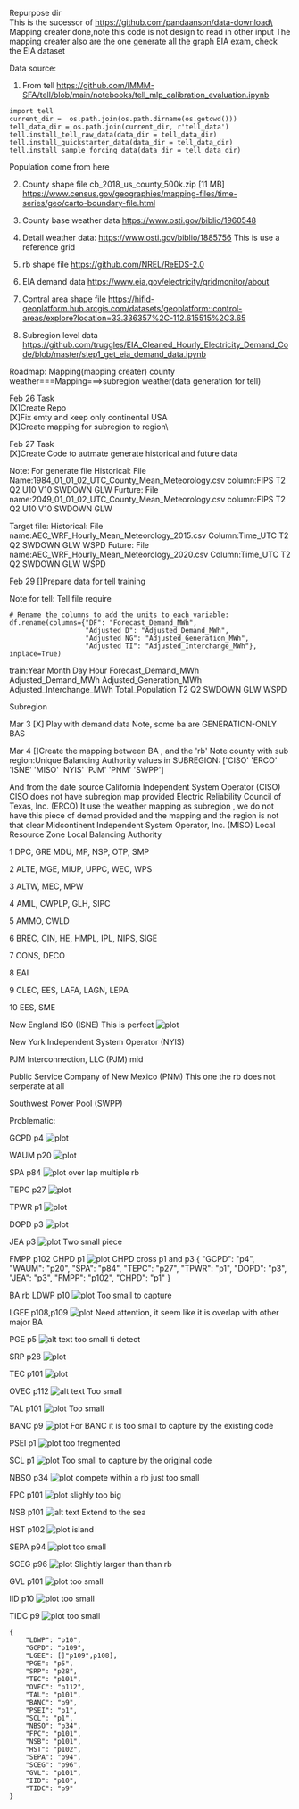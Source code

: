 Repurpose dir\
This is the sucessor of https://github.com/pandaanson/data-download\
Mapping creater done,note this code is not design to read in other input
The mapping creater also are the one generate all the graph
EIA exam, check the EIA dataset

Data source:
1. From tell
https://github.com/IMMM-SFA/tell/blob/main/notebooks/tell_mlp_calibration_evaluation.ipynb
```
import tell
current_dir =  os.path.join(os.path.dirname(os.getcwd()))
tell_data_dir = os.path.join(current_dir, r'tell_data')
tell.install_tell_raw_data(data_dir = tell_data_dir)
tell.install_quickstarter_data(data_dir = tell_data_dir)
tell.install_sample_forcing_data(data_dir = tell_data_dir)
```
Population come from here

2. County shape file cb_2018_us_county_500k.zip [11 MB]
https://www.census.gov/geographies/mapping-files/time-series/geo/carto-boundary-file.html

3. County base weather data
https://www.osti.gov/biblio/1960548

4. Detail weather data:
https://www.osti.gov/biblio/1885756
This is use a reference grid

5. rb shape file
https://github.com/NREL/ReEDS-2.0

6. EIA demand data 
https://www.eia.gov/electricity/gridmonitor/about

7. Contral area shape file
https://hifld-geoplatform.hub.arcgis.com/datasets/geoplatform::control-areas/explore?location=33.336357%2C-112.615515%2C3.65

8. Subregion level data
https://github.com/truggles/EIA_Cleaned_Hourly_Electricity_Demand_Code/blob/master/step1_get_eia_demand_data.ipynb

Roadmap:
Mapping(mapping creater)
county weather===Mapping===>subregion weather(data generation for tell)



Feb 26 Task\
[X]Create Repo\
[X]Fix emty and keep only continental USA\
[X]Create mapping for subregion to region\

Feb 27 Task\
[X]Create Code to autmate generate historical and future data

Note:
For generate file
Historical:
File Name:1984_01_01_02_UTC_County_Mean_Meteorology.csv
column:FIPS	T2	Q2	U10	V10	SWDOWN	GLW
Furture:
File name:2049_01_01_02_UTC_County_Mean_Meteorology.csv
column:FIPS	T2	Q2	U10	V10	SWDOWN	GLW


Target file:
Historical:
File name:AEC_WRF_Hourly_Mean_Meteorology_2015.csv
Column:Time_UTC	T2	Q2	SWDOWN	GLW	WSPD
Future:
File name:AEC_WRF_Hourly_Mean_Meteorology_2020.csv
Column:Time_UTC	T2	Q2	SWDOWN	GLW	WSPD


Feb 29
[]Prepare data for tell training

Note for tell:
Tell file require


    # Rename the columns to add the units to each variable:
    df.rename(columns={"DF": "Forecast_Demand_MWh",
                       "Adjusted D": "Adjusted_Demand_MWh",
                       "Adjusted NG": "Adjusted_Generation_MWh",
                       "Adjusted TI": "Adjusted_Interchange_MWh"}, inplace=True)
train:Year	Month	Day	Hour	Forecast_Demand_MWh	Adjusted_Demand_MWh	Adjusted_Generation_MWh	Adjusted_Interchange_MWh	Total_Population	T2	Q2	SWDOWN	GLW	WSPD


Subregion

Mar 3
[X] Play with demand data
Note, some ba are GENERATION-ONLY BAS

Mar 4
[]Create the mapping between BA , and the 'rb'
Note county with sub region:Unique Balancing Authority values in SUBREGION:
['CISO' 'ERCO' 'ISNE' 'MISO' 'NYIS' 'PJM' 'PNM' 'SWPP']

And from the date source
California Independent System Operator (CISO)
CISO does not have subregion map provided
Electric Reliability Council of Texas, Inc. (ERCO)
It use the weather mapping as subregion , we do not have this piece of demad provided and the mapping and the region is not that clear
Midcontinent Independent System Operator, Inc. (MISO)
Local Resource Zone		Local Balancing Authority
 
1				DPC, GRE MDU, MP, NSP, OTP, SMP
 
2				ALTE, MGE, MIUP, UPPC, WEC, WPS
 
3				ALTW, MEC, MPW
 
4				AMIL, CWPLP, GLH, SIPC
 
5				AMMO, CWLD
 
6				BREC, CIN, HE, HMPL, IPL, NIPS, SIGE 
 
7				CONS, DECO
 
8				EAI
 
9				CLEC, EES, LAFA, LAGN, LEPA
 
10				EES, SME


New England ISO (ISNE)
This is perfect
![plot](./photo/ISONewEngland.jpg)

New York Independent System Operator (NYIS)

PJM Interconnection, LLC (PJM)
mid

Public Service Company of New Mexico (PNM)
This one the rb does not serperate at all 

Southwest Power Pool (SWPP)


Problematic:

GCPD p4
![plot](./photo/Missing_BA_Code_GCPD.png)

WAUM p20
![plot](./photo/Missing_BA_Code_WAUW.png)

SPA p84
![plot](./photo/Missing_BA_Code_SPA.png)
over lap multiple rb

TEPC p27
![plot](./photo/Missing_BA_Code_TEPC.png)

TPWR p1
![plot](./photo/Missing_BA_Code_BANC.png)

DOPD p3
![plot](./photo/Missing_BA_Code_TPWR.png)

JEA p3
![plot](./Missing_BA_Code_JEA.png)
Two small piece

FMPP p102
CHPD p1
![plot](./Missing_BA_Code_CHPD.png)
CHPD cross p1 and p3
{
    "GCPD": "p4",
    "WAUM": "p20",
    "SPA": "p84",
    "TEPC": "p27",
    "TPWR": "p1",
    "DOPD": "p3",
    "JEA": "p3",
    "FMPP": "p102",
    "CHPD": "p1"
}


BA rb
LDWP p10
![plot](./photo/Missing_BA_Code_LDWP.png)
Too small to capture

LGEE p108,p109
![plot](./photo/Missing_BA_Code_LGEE.png)
Need attention, it seem like it is overlap with other major BA

PGE p5
![alt text](photo/Missing_BA_Code_PGE.png)
too small ti detect

SRP p28
![plot](./photo/Missing_BA_Code_SRP.png)

TEC p101
![plot](./photo/Missing_BA_Code_TEC.png)

OVEC p112
![alt text](photo/Missing_BA_Code_OVEC.png)
Too small

TAL p101
![plot](./photo/Missing_BA_Code_TAL.png)
Too small

BANC p9
![plot](./photo/Missing_BA_Code_BANC.png)
For BANC it is too small to capture by the existing code

PSEI p1
![plot](./photo/Missing_BA_Code_PSEI.png)
too fregmented

SCL p1
![plot](./photo/Missing_BA_Code_SCL.png)
Too small to capture by the original code

NBSO p34
![plot](./photo/Missing_BA_Code_NBSE.png)
compete within a rb just too small

FPC p101
![plot](./photo/Missing_BA_Code_FPC.png)
slighly too big

NSB p101
![alt text](photo/Missing_BA_Code_NSB.png)
Extend to the sea

HST p102
![plot](./photo/Missing_BA_Code_HST.png)
island

SEPA p94
![plot](./photo/Missing_BA_Code_SEPA.png)
too small

SCEG p96
![plot](./photo/Missing_BA_Code_SCEG.png)
Slightly larger than than rb

GVL p101
![plot](./photo/Missing_BA_Code_GVL.png)
too small

IID p10
![plot](./photo/Missing_BA_Code_IID.png)
too small

TIDC p9
![plot](./photo/Missing_BA_Code_TIDC.png)
too small

```
{
    "LDWP": "p10",
    "GCPD": "p109",
    "LGEE": []"p109",p108],
    "PGE": "p5",
    "SRP": "p28",
    "TEC": "p101",
    "OVEC": "p112",
    "TAL": "p101",
    "BANC": "p9",
    "PSEI": "p1",
    "SCL": "p1",
    "NBSO": "p34",
    "FPC": "p101",
    "NSB": "p101",
    "HST": "p102",
    "SEPA": "p94",
    "SCEG": "p96",
    "GVL": "p101",
    "IID": "p10",
    "TIDC": "p9"
}
```







